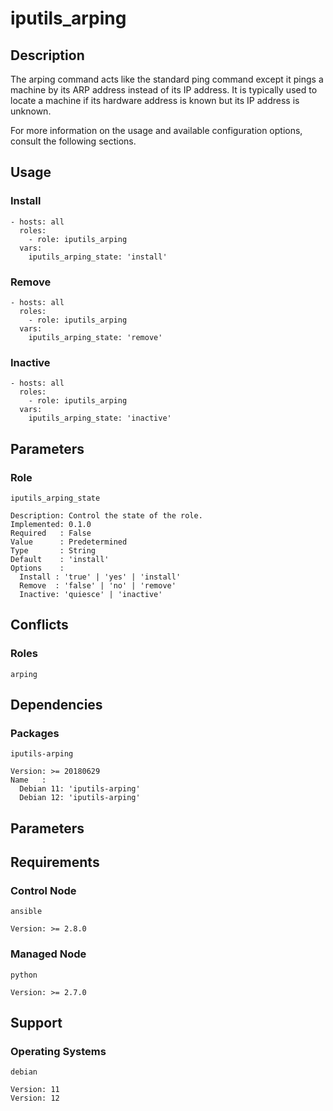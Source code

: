 # iputils_arping

## Description

The arping command acts like the standard ping command except it pings a
machine by its ARP address instead of its IP address. It is typically used to
locate a machine if its hardware address is known but its IP address is unknown.

For more information on the usage and available configuration options,
consult the following sections.

## Usage

### Install

```
- hosts: all
  roles:
    - role: iputils_arping
  vars:
    iputils_arping_state: 'install'
```

### Remove

```
- hosts: all
  roles:
    - role: iputils_arping
  vars:
    iputils_arping_state: 'remove'
```

### Inactive

```
- hosts: all
  roles:
    - role: iputils_arping
  vars:
    iputils_arping_state: 'inactive'
```

## Parameters

### Role

`iputils_arping_state`

    Description: Control the state of the role.
    Implemented: 0.1.0
    Required   : False
    Value      : Predetermined
    Type       : String
    Default    : 'install'
    Options    :
      Install : 'true' | 'yes' | 'install'
      Remove  : 'false' | 'no' | 'remove'
      Inactive: 'quiesce' | 'inactive'

## Conflicts

### Roles

`arping`

## Dependencies

### Packages

`iputils-arping`

    Version: >= 20180629
    Name   :
      Debian 11: 'iputils-arping'
      Debian 12: 'iputils-arping'

## Parameters

## Requirements

### Control Node

`ansible`

    Version: >= 2.8.0

### Managed Node

`python`

    Version: >= 2.7.0

## Support

### Operating Systems

`debian`

    Version: 11
    Version: 12
